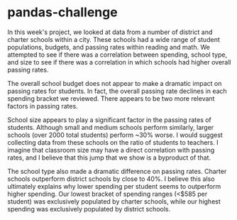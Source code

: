 # pandas-challenge

In this week's project, we looked at data from a number of district and charter schools within a city. These schools had a wide range of student populations, budgets, and passing rates within reading and math. We attempted to see if there was a correlation between spending, school type, and size to see if there was a correlation in which schools had higher overall passing rates.

The overall school budget does not appear to make a dramatic impact on passing rates for students. In fact, the overall passing rate declines in each spending bracket we reviewed. There appears to be two more relevant factors in passing rates.

School size appears to play a significant factor in the passing rates of students. Although small and medium schools perform similarly, larger schools (over 2000 total students) perform ~30% worse. I would suggest collecting data from these schools on the ratio of students to teachers. I imagine that classroom size may have a direct correlation with passing rates, and I believe that this jump that we show is a byproduct of that.

The school type also made a dramatic difference on passing rates. Charter schools outperform district schools by close to 40%. I believe this also ultimately explains why lower spending per student seems to outperform higher spending. Our lowest bracket of spending ranges (<$585 per student) was exclusively populated by charter schools, while our highest spending was exclusively populated by district schools. 
